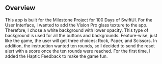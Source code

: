 ## Overview 
This app is built for the Milestone Project for 100 Days of SwiftUI. For the User Interface, I wanted to add the Vision Pro glass texture to the app. Therefore, I chose a white background with lower opacity. This type of background is used for all the buttons and backgrounds. Feature-wise, just like the game, the user will get three choices: Rock, Paper, and Scissors. In addition, the instruction wanted ten rounds, so I decided to send the reset alert with a score once the ten rounds were reached. For the first time, I added the Haptic Feedback to make the game fun. 
